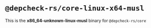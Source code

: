 # `@depcheck-rs/core-linux-x64-musl`

This is the **x86_64-unknown-linux-musl** binary for `@depcheck-rs/core`
